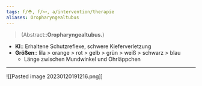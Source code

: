```yaml
---
tags: f/⛑️, f/💤, a/intervention/therapie
aliases: Oropharyngealtubus
---
```

> (Abstract::**Oropharyngealtubus.**)
- **KI**:: Erhaltene Schutzreflexe, schwere Kieferverletzung
- **Größen**:: lila > orange > rot > gelb > grün > weiß > schwarz > blau
	- Länge zwischen Mundwinkel und Ohrläppchen
---
![[Pasted image 20230120191216.png]]